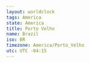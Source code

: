 ```yaml
---
layout: worldclock
tags: America
state: America
title: Porto Velho
name: Brazil
iso: BR
timezone: America/Porto_Velho
utc: UTC -04:15
---
```


